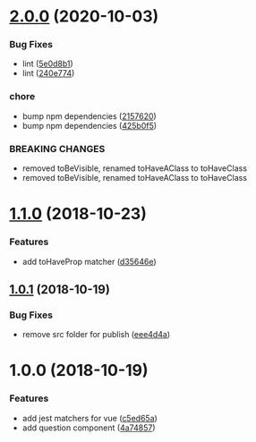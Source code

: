 # [2.0.0](https://github.com/14nrv/jest-vue-matcher/compare/v1.1.0...v2.0.0) (2020-10-03)


### Bug Fixes

* lint ([5e0d8b1](https://github.com/14nrv/jest-vue-matcher/commit/5e0d8b1f847f30ba942f3350923ab7c0c72b8b54))
* lint ([240e774](https://github.com/14nrv/jest-vue-matcher/commit/240e774889116544ae4d85dc0f9ed4341b1a6ba5))


### chore

* bump npm dependencies ([2157620](https://github.com/14nrv/jest-vue-matcher/commit/2157620d38cb976c0862fb31e069681a7f77f2e7))
* bump npm dependencies ([425b0f5](https://github.com/14nrv/jest-vue-matcher/commit/425b0f51f5bcc28340597d3ed52f1f0c0a69cae9))


### BREAKING CHANGES

* removed toBeVisible, renamed toHaveAClass to toHaveClass
* removed toBeVisible, renamed toHaveAClass to toHaveClass

# [1.1.0](https://github.com/14nrv/jest-vue-matcher/compare/v1.0.1...v1.1.0) (2018-10-23)


### Features

* add toHaveProp matcher ([d35646e](https://github.com/14nrv/jest-vue-matcher/commit/d35646e))

## [1.0.1](https://github.com/14nrv/jest-vue-matcher/compare/v1.0.0...v1.0.1) (2018-10-19)


### Bug Fixes

* remove src folder for publish ([eee4d4a](https://github.com/14nrv/jest-vue-matcher/commit/eee4d4a))

# 1.0.0 (2018-10-19)


### Features

* add jest matchers for vue ([c5ed65a](https://github.com/14nrv/jest-vue-matcher/commit/c5ed65a))
* add question component ([4a74857](https://github.com/14nrv/jest-vue-matcher/commit/4a74857))
